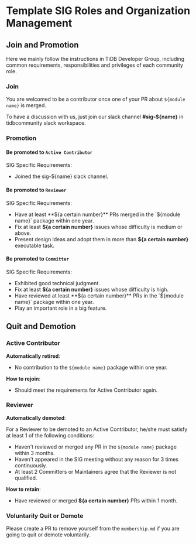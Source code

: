 # Template SIG Roles and Organization Management

<!--
Outline the organism specific to this SIG, as well as those that differ from [SIG Governance](sig-governance.md)
-->

## Join and Promotion

Here we mainly follow the instructions in TiDB Developer Group, including common requirements, responsibilities and privileges of each community role.

### Join

You are welcomed to be a contributor once one of your PR about `${module name}` is merged.

To have a discussion with us, just join our slack channel **#sig-${name}** in tidbcommunity slack workspace.

### Promotion

#### Be promoted to `Active Contributor`

SIG Specific Requirements:

* Joined the sig-${name} slack channel.

#### Be promoted to `Reviewer`

SIG Specific Requirements:

* Have at least **${a certain number}** PRs merged in the `${module name}` package within one year.
* Fix at least **${a certain number}** issues whose difficulty is medium or above.
* Present design ideas and adopt them in more than **${a certain number}** executable task.

#### Be promoted to `Committer`

SIG Specific Requirements:

* Exhibited good technical judgment.
* Fix at least **${a certain number}** issues whose difficulty is high.
* Have reviewed at least **${a certain number}** PRs in the `${module name}` package within one year.
* Play an important role in a big feature.

## Quit and Demotion

### Active Contributor

**Automatically retired**:

* No contribution to the `${module name}` package within one year.

**How to rejoin**:

* Should meet the requirements for Active Contributor again.

### Reviewer

**Automatically demoted**:

For a Reviewer to be demoted to an Active Contributor, he/she must satisfy at least 1 of the following conditions:

* Haven't reviewed or merged any PR in the `${module name}` package within 3 months.
* Haven't appeared in the SIG meeting without any reason for 3 times continuously.
* At least 2 Committers or Maintainers agree that the Reviewer is not qualified.

**How to retain**:

* Have reviewed or merged  **${a certain number}** PRs within 1 month.

### Voluntarily Quit or Demote

Please create a PR to remove yourself from the `membership.md` if you are going to quit or demote voluntarily.
